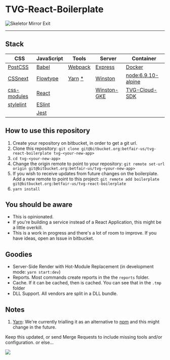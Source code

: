 # TVG-React-Boilerplate

![Skeletor Mirror Exit](http://i.imgur.com/KEN2jpA.gif)

---

## Stack

| CSS                                                       | JavaScript                                 | Tools                                | Server                                                      | Container                                                       |
|-----------------------------------------------------------|--------------------------------------------|-------------------------------------|-------------------------------------------------------------|-----------------------------------------------------------------|
| [PostCSS](http://postcss.org/)                            | [Babel](https://babeljs.io/)               | [Webpack](https://webpack.js.org/)  | [Express](https://expressjs.com/)                           | [Docker](https://www.docker.com/)                               |
| [CSSnext](http://cssnext.io/)                             | [Flowtype](https://flowtype.org/)          | [Yarn](https://yarnpkg.com/) [*](#markdown-header-notes)| [Winston](https://github.com/winstonjs/winston)             | [node:6.9.10-alpine](https://hub.docker.com/_/node/)            |
| [css-modules](https://github.com/css-modules/css-modules) | [React](https://facebook.github.io/react/) |                                    | [Winston-GKE](https://github.com/dannydavidson/winston-gke) | [TVG-Cloud-SDK](https://bitbucket.org/betfair-us/tvg-cloud-sdk) |
| [stylelint](https://stylelint.io/)                        | [ESlint](http://eslint.org/)               |                                    |                                                             |                                                                 |
|                                                           | [Jest](https://facebook.github.io/jest/)   |                                    |                                                             |                                                                 |

## How to use this repository

1. Create your repository on bitbucket, in order to get a git url.
1. Clone this repository: `git clone git@bitbucket.org:betfair-us/tvg-react-boilerplate tvg-<your-new-app>`
1. `cd tvg-<your-new-app>`
1. Change the origin remote to point to your repository: `git remote set-url origin git@bitbucket.org:betfair-us/tvg-<your-new-app>`
1. If you wish to receive updates from future changes on the boilerplate. Add a new remote to point to this project: `git remote add boilerplate git@bitbucket.org:betfair-us/tvg-react-boilerplate`
1. `yarn install`

## You should be aware

* This is opinionated.
* If you're building a service instead of a React Application, this might be a little overkill.
* This is a work in progress and there's a lot of room to improve. If you have ideas, open an Issue in bitbucket.

## Goodies

* Server-Side Render with Hot-Module Replacement (in development mode: `yarn start:dev`)
* Reports. Most commands create reports in the the `reports` folder.
* Cache. If it can be cached, then is cached. You can see that in the `.tmp` folder
* DLL Support. All vendors are split in a DLL bundle.


## Notes

1. [Yarn](https://yarnpkg.com/): We're currently trialling it as an alternative to [npm](https://www.npmjs.com/) and this might change in the future.

Keep this updated, or send Merge Requests to include missing tools and/or configuration.
or else...

![](https://media.giphy.com/media/pjkngLDANouLm/giphy.gif)

